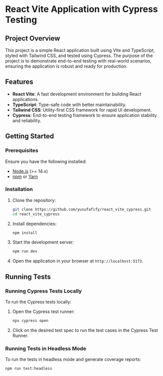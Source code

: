 # React Vite Application with Cypress Testing

## Project Overview

This project is a simple React application built using Vite and TypeScript, styled with Tailwind CSS, and tested using Cypress. The purpose of the project is to demonstrate end-to-end testing with real-world scenarios, ensuring the application is robust and ready for production.

## Features

- **React Vite**: A fast development environment for building React applications.
- **TypeScript**: Type-safe code with better maintainability.
- **Tailwind CSS**: Utility-first CSS framework for rapid UI development.
- **Cypress**: End-to-end testing framework to ensure application stability and reliability.

## Getting Started

### Prerequisites

Ensure you have the following installed:

- [Node.js](https://nodejs.org/) (>= 14.x)
- [npm](https://www.npmjs.com/) or [Yarn](https://yarnpkg.com/)

### Installation

1. Clone the repository:
    ```bash
    git clone https://github.com/yusufafify/react_vite_cypress.git
    cd react_vite_cypress
    ```

2. Install dependencies:
    ```bash
    npm install
    ```

3. Start the development server:
    ```bash
    npm run dev
    ```

4. Open the application in your browser at `http://localhost:5173`.

## Running Tests

### Running Cypress Tests Locally

To run the Cypress tests locally:

1. Open the Cypress test runner:
    ```bash
    npx cypress open
    ```

2. Click on the desired test spec to run the test cases in the Cypress Test Runner.

### Running Tests in Headless Mode

To run the tests in headless mode and generate coverage reports:

```bash
npm run test:headless
